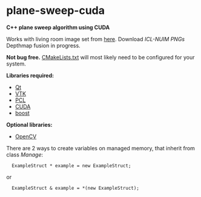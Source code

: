 # plane-sweep-cuda
**C++ plane sweep algorithm using CUDA**

Works with living room image set from [here](http://www.doc.ic.ac.uk/~ahanda/VaFRIC/iclnuim.html). Download *ICL-NUIM PNGs*  
Depthmap fusion in progress.

**Not bug free.** [CMakeLists.txt](https://github.com/DKavolis/plane-sweep-cuda/blob/master/src/CMakeLists.txt) 
will most likely need to be configured for your system.

**Libraries required:**
* [Qt](http://www.qt.io/)
* [VTK](http://www.vtk.org/)
* [PCL](http://pointclouds.org/)
* [CUDA](https://developer.nvidia.com/cuda-zone)
* [boost](http://www.boost.org/)

**Optional libraries:**
* [OpenCV](http://opencv.org/)

There are 2 ways to create variables on managed memory, that inherit from class *Manage*:
```
  ExampleStruct * example = new ExampleStruct;
```
or
```
  ExampleStruct & example = *(new ExampleStruct);
```
